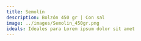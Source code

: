 ```yaml
---
title: Semolín
description: Bolzón 450 gr | Con sal
image: ../images/Semolin_450gr.png
ideals: Ideales para Lorem ipsum dolor sit amet
---
```

